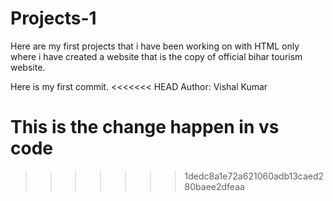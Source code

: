
 # Projects-1
Here are my first  projects that i have been working on with HTML only where i have created a website that is the copy of official bihar tourism website.

Here is my first commit.
<<<<<<< HEAD
Author: Vishal Kumar

This is the change happen in vs code
=======
>>>>>>> 1dedc8a1e72a621060adb13caed280baee2dfeaa

